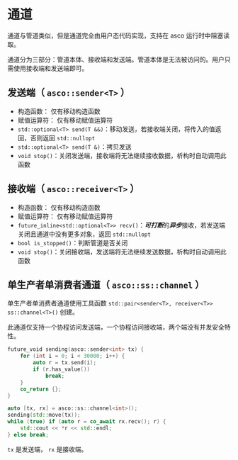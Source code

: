 # 通道

通道与管道类似，但是通道完全由用户态代码实现，支持在 asco 运行时中阻塞读取。

通道分为三部分：管道本体、接收端和发送端。管道本体是无法被访问的。用户只需使用接收端和发送端即可。

## 发送端（ `asco::sender<T>` ）

* 构造函数： 仅有移动构造函数
* 赋值运算符： 仅有移动赋值运算符
* `std::optional<T> send(T &&)`：移动发送，若接收端关闭，将传入的值返回，否则返回 `std::nullopt`
* `std::optional<T> send(T &)`：拷贝发送
* `void stop()`：关闭发送端，接收端将无法继续接收数据，析构时自动调用此函数

## 接收端（ `asco::receiver<T>` ）

* 构造函数： 仅有移动构造函数
* 赋值运算符： 仅有移动赋值运算符
* `future_inline<std::optional<T>> recv()`：***可打断***的***异步***接收，若发送端关闭且通道中没有更多对象，返回 `std::nullopt`
* `bool is_stopped()`：判断管道是否关闭
* `void stop()`：关闭接收端，发送端将无法继续发送数据，析构时自动调用此函数

## 单生产者单消费者通道（ `asco::ss::channel` ）

单生产者单消费者通道使用工具函数 `std::pair<sender<T>, receiver<T>> ss::channel<T>()` 创建。

此通道仅支持一个协程访问发送端，一个协程访问接收端，两个端没有并发安全特性。

```c++
future_void sending(asco::sender<int> tx) {
    for (int i = 0; i < 30000; i++) {
        auto r = tx.send(i);
        if (r.has_value())
            break;
    }
    co_return {};
}

auto [tx, rx] = asco::ss::channel<int>();
sending(std::move(tx));
while (true) if (auto r = co_await rx.recv(); r) {
    std::cout << *r << std::endl;
} else break;
```

`tx` 是发送端， `rx` 是接收端。
